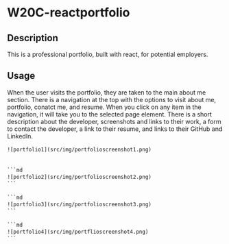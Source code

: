 # W20C-reactportfolio

## Description

This is a professional portfolio, built with react, for potential employers.


## Usage

When the user visits the portfolio, they are taken to the main about me section. There is a navigation at the top with the options to visit about me, portfolio, conatct me, and resume. When you click on any item in the navigation, it will take you to the selected page element. There is a short description about the developer, screenshots and links to their work, a form to contact the developer, a link to their resume, and links to their GitHub and LinkedIn.



    ![portfolio1](src/img/portfolioscreenshot1.png)
    

    ```md
    ![portfolio2](src/img/portfolioscreenshot2.png)
    ```

    ```md
    ![portfolio3](src/img/portfolioscreenshot3.png)
    ```
    
    ```md
    ![portfolio4](src/img/portflioscreenshot4.png)
    ```
